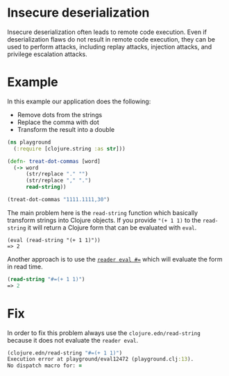 # Insecure deserialization
Insecure deserialization often leads to remote code execution. Even if deserialization flaws do not result in remote code execution, they can be used to perform attacks, including replay attacks, injection attacks, and privilege escalation attacks.

# Example
In this example our application does the following:
- Remove dots from the strings
- Replace the comma with dot
- Transform the result into a double

```clojure
(ns playground
  (:require [clojure.string :as str]))

(defn- treat-dot-commas [word]
  (-> word
      (str/replace "." "")
      (str/replace "," ".")
      read-string))

(treat-dot-commas "1111.1111,30")
```

The main problem here is the `read-string` function which basically transform strings into Clojure objects. If you provide `"(+ 1 1)` to the `read-string` it will return a Clojure form that can be evaluated with `eval`.

```
(eval (read-string "(+ 1 1)"))
=> 2
```
Another approach is to use the [`reader eval #=`](https://clojure.org/guides/weird_characters#_reader_eval) which will evaluate the form in read time.

```clojure
(read-string "#=(+ 1 1)")
=> 2
```

# Fix
In order to fix this problem always use the `clojure.edn/read-string` because it does not evaluate the `reader eval`.

```clojure
(clojure.edn/read-string "#=(+ 1 1)")
Execution error at playground/eval12472 (playground.clj:13).
No dispatch macro for: =
```
